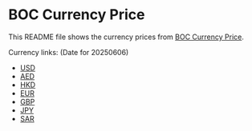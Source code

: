 # BOC Currency Price

This README file shows the currency prices from [BOC Currency Price](https://www.boc.cn/sourcedb/whpj/).

Currency links: (Date for 20250606)

- [USD](https://bocurrencyprice.techina.science/BOC_CURRENCY_PRICE/USD/20250606.json)
- [AED](https://bocurrencyprice.techina.science/BOC_CURRENCY_PRICE/AED/20250606.json)
- [HKD](https://bocurrencyprice.techina.science/BOC_CURRENCY_PRICE/HKD/20250606.json)
- [EUR](https://bocurrencyprice.techina.science/BOC_CURRENCY_PRICE/EUR/20250606.json)
- [GBP](https://bocurrencyprice.techina.science/BOC_CURRENCY_PRICE/GBP/20250606.json)
- [JPY](https://bocurrencyprice.techina.science/BOC_CURRENCY_PRICE/JPY/20250606.json)
- [SAR](https://bocurrencyprice.techina.science/BOC_CURRENCY_PRICE/SAR/20250606.json)
